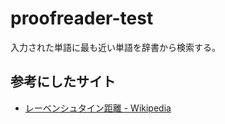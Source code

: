 # proofreader-test
入力された単語に最も近い単語を辞書から検索する。

## 参考にしたサイト
* [レーベンシュタイン距離 - Wikipedia](https://ja.wikipedia.org/wiki/%E3%83%AC%E3%83%BC%E3%83%99%E3%83%B3%E3%82%B7%E3%83%A5%E3%82%BF%E3%82%A4%E3%83%B3%E8%B7%9D%E9%9B%A2)
